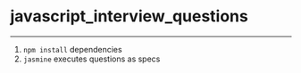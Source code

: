 # javascript_interview_questions
------------------------------

1) `npm install` dependencies
2) `jasmine` executes questions as specs